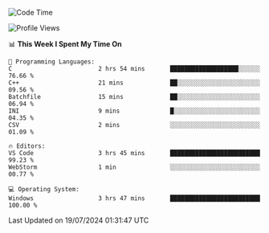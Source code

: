 <!--START_SECTION:waka-->
![Code Time](http://img.shields.io/badge/Code%20Time-677%20hrs%2018%20mins-blue)

![Profile Views](http://img.shields.io/badge/Profile%20Views-4-blue)

📊 **This Week I Spent My Time On** 

```text
💬 Programming Languages: 
C                        2 hrs 54 mins       ███████████████████░░░░░░   76.66 % 
C++                      21 mins             ██░░░░░░░░░░░░░░░░░░░░░░░   09.56 % 
Batchfile                15 mins             ██░░░░░░░░░░░░░░░░░░░░░░░   06.94 % 
INI                      9 mins              █░░░░░░░░░░░░░░░░░░░░░░░░   04.35 % 
CSV                      2 mins              ░░░░░░░░░░░░░░░░░░░░░░░░░   01.09 % 

🔥 Editors: 
VS Code                  3 hrs 45 mins       █████████████████████████   99.23 % 
WebStorm                 1 min               ░░░░░░░░░░░░░░░░░░░░░░░░░   00.77 % 

💻 Operating System: 
Windows                  3 hrs 47 mins       █████████████████████████   100.00 % 
```


 Last Updated on 19/07/2024 01:31:47 UTC
<!--END_SECTION:waka-->
